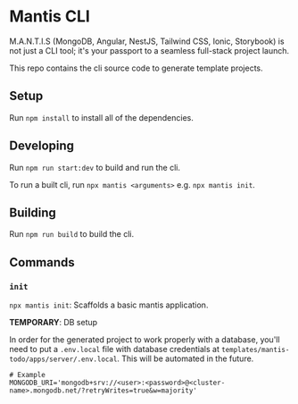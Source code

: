 # Mantis CLI

M.A.N.T.I.S (MongoDB, Angular, NestJS, Tailwind CSS, Ionic, Storybook) is not just a CLI tool; it's your passport to a seamless full-stack project launch.

This repo contains the cli source code to generate template projects.

## Setup

Run `npm install` to install all of the dependencies.

## Developing

Run `npm run start:dev` to build and run the cli.

To run a built cli, run `npx mantis <arguments>` e.g. `npx mantis init`.

## Building

Run `npm run build` to build the cli.

## Commands

### `init`

`npx mantis init`: Scaffolds a basic mantis application.

**TEMPORARY**: DB setup

In order for the generated project to work properly with a database, you'll need to put a `.env.local` file with database credentials at `templates/mantis-todo/apps/server/.env.local`. This will be automated in the future.

```shell
# Example
MONGODB_URI='mongodb+srv://<user>:<password>@<cluster-name>.mongodb.net/?retryWrites=true&w=majority'
```
